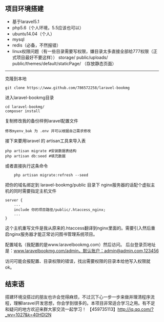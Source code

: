 项目环境搭建
------
 - 基于laravel5.1 
 - php5.6（个人环境，5.5应该也可以）
 - ubuntu14.04（个人）
 - mysql
 - redis（必备，不然报错）
 - linux权限问题（有一些目录需要写权限，嫌目录太多直接全部给777权限（正式项目最好不要这样））
    storage/ 
    public/uploads/
    public/themes/default/staticPage/  （存放静态页面）


----------
克隆到本地

    git clone https://www.github.com/786572258/laravel-bookmg


进入laravel-bookmg目录  

    cd laravel-bookmg/
    composer install
复制修改我的备份样例laravel配置文件
    
    修改myenv_bak 为 .env 并可以根据自己需求修改
接下来要用laravel 的 artisan工具来导入表

    php artisan migrate #安装数据表结构
    php artisan db:seed #填充数据
或者直接执行这条命令
        
        php artisan migrate:refresh --seed

把你的域名绑定到 laravel-bookmg/public 目录下
nginx服务器的话配个虚拟主机的同时需要指定主机文件
    
    server {
        ...
        include 你的项目路径/public/.htaccess_nginx;
        ...
    }
这个主机重写文件是我从原来的.htaccess翻译到nginx里面的。需要引入然后重启nginx服务器才能正常访问图书管理系统项目。

配置域名（我配置的是www.laravelbookmg.com）然后访问。
后台登录页地址是：www.laravelbookmg.com/admin，默认账户：admin@admin.com,123456

访问可能会报配置、目录权限的错误，找出需要权限的目录本给他写入权限就ok。

结束语
---
搭建环境没搭过的朋友也许会觉得麻烦，不过沉下心一步一步来做并理清程序流程，理解laravel开发思想，你会学到很多的。本项目非常适合学习之用。有不足和疑问的地方欢迎来群大家交流一起学习！
【459735113】http://jq.qq.com/?_wv=1027&k=40HDl2N
